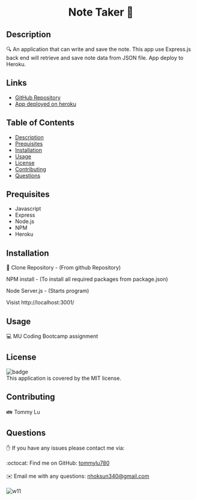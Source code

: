 <h1 align="center">Note Taker 👋</h1>

## Description
🔍 An application that can write and save the note. This app use Express.js back end will retrieve and save note
data from JSON file. App deploy to Heroku.

## Links
- [GitHub Repository](https://github.com/tommylu780/noteTaker)
- [App deployed on heroku](https://dashboard.heroku.com/apps/note-taker340/deploy/github)

## Table of Contents
- [Description](#description)
- [Prequisites](#prequisites)
- [Installation](#installation)
- [Usage](#usage)
- [License](#license)
- [Contributing](#contributing)
- [Questions](#questions)

## Prequisites
- Javascript
- Express
- Node.js
- NPM
- Heroku

## Installation
💾 Clone Repository - (From github Repository)

NPM install - (To install all required packages from package.json)

Node Server.js - (Starts program)

Visist http://localhost:3001/

## Usage
💻 MU Coding Bootcamp assignment

## License
![badge](https://img.shields.io/badge/license-MIT-brightgreen)
<br />
This application is covered by the MIT license.

## Contributing
👪 Tommy Lu

## Questions
✋ If you have any issues please contact me via: <br />
<br />
:octocat: Find me on GitHub: [tommylu780](https://github.com/tommylu780)<br />
<br />
✉️ Email me with any questions: nhoksun340@gmail.com<br /><br />
![w11](https://user-images.githubusercontent.com/53459495/118122192-d97c4b00-b435-11eb-99d7-363f59b6b623.PNG)
